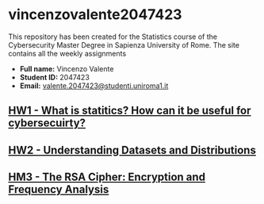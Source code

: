 # vincenzovalente2047423
This repository has been created for the Statistics course of the Cybersecurity Master Degree in Sapienza University of Rome. The site contains all the weekly assignments
- **Full name:** Vincenzo Valente
- **Student ID:** 2047423
- **Email:** valente.2047423@studenti.uniroma1.it


## [HW1 - What is statitics? How can it be useful for cybersecuirty?](homework1/homework1.md)


## [HW2 - Understanding Datasets and Distributions](homework2/homework2.html)

## [HM3 - The RSA Cipher: Encryption and Frequency Analysis](homework3/homework3.html)

<!--
**vincenzovalente2047423/vincenzovalente2047423** is a ✨ _special_ ✨ repository because its `README.md` (this file) appears on your GitHub profile.

Here are some ideas to get you started:

- 🔭 I’m currently working on ...
- 🌱 I’m currently learning ...
- 👯 I’m looking to collaborate on ...
- 🤔 I’m looking for help with ...
- 💬 Ask me about ...
- 📫 How to reach me: ...
- 😄 Pronouns: ...
- ⚡ Fun fact: ...
-->
